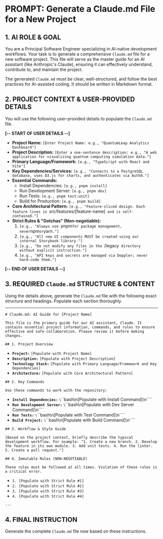 # PROMPT: Generate a Claude.md File for a New Project

## 1. AI ROLE & GOAL

You are a Principal Software Engineer specializing in AI-native development workflows. Your task is to generate a comprehensive `Claude.md` file for a new software project. This file will serve as the master guide for an AI assistant (like Anthropic's Claude), ensuring it can effectively understand, contribute to, and maintain the project.

The generated `Claude.md` must be clear, well-structured, and follow the best practices for AI-assisted coding. It should be written in Markdown format.

## 2. PROJECT CONTEXT & USER-PROVIDED DETAILS

You will use the following user-provided details to populate the `Claude.md` file.

**[-- START OF USER DETAILS --]**

*   **Project Name:** `[Enter Project Name: e.g., "QuantumLeap Analytics Dashboard"]`
*   **Project Description:** `[Enter a one-sentence description: e.g., "A web application for visualizing quantum computing simulation data."]`
*   **Primary Language/Framework:** `[e.g., "TypeScript with React and Vite"]`
*   **Key Dependencies/Services:** `[e.g., "Connects to a PostgreSQL database, uses D3.js for charts, and authenticates via Auth0."]`
*   **Essential Commands:**
    *   Install Dependencies: `[e.g., pnpm install]`
    *   Run Development Server: `[e.g., pnpm dev]`
    *   Run Tests: `[e.g., pnpm test:unit]`
    *   Build for Production: `[e.g., pnpm build]`
*   **Core Architectural Pattern:** `[e.g., "Feature-sliced design. Each feature lives in `src/features/[feature-name]` and is self-contained."]`
*   **Strict Rules & "Gotchas" (Non-negotiable):**
    1.  `[e.g., "Always use `pnpm` for package management, never `npm` or `yarn`."]`
    2.  `[e.g., "All new UI components MUST be created using our internal Storybook library."]`
    3.  `[e.g., "Do not modify any files in the `/legacy` directory without explicit instruction."]`
    4.  `[e.g., "API keys and secrets are managed via Doppler; never hard-code them."]`

**[-- END OF USER DETAILS --]**

## 3. REQUIRED `Claude.md` STRUCTURE & CONTENT

Using the details above, generate the `Claude.md` file with the following exact structure and headings. Populate each section thoroughly.

---

`# Claude.md: AI Guide for [Project Name]`

`This file is the primary guide for our AI assistant, Claude. It contains essential project information, commands, and rules to ensure effective and safe collaboration. Please review it before making changes.`

`## 1. Project Overview`

*   **`Project:`** `[Populate with Project Name]`
*   **`Description:`** `[Populate with Project Description]`
*   **`Technology Stack:`** `[Populate with Primary Language/Framework and Key Dependencies]`
*   **`Architecture:`** `[Populate with Core Architectural Pattern]`

`## 2. Key Commands`

`Use these commands to work with the repository:`

*   **`Install Dependencies:`** `\`\`\`bash\n[Populate with Install Command]\n\`\`\``
*   **`Run Development Server:`** `\`\`\`bash\n[Populate with Dev Server Command]\n\`\`\``
*   **`Run Tests:`** `\`\`\`bash\n[Populate with Test Command]\n\`\`\``
*   **`Build Project:`** `\`\`\`bash\n[Populate with Build Command]\n\`\`\``

`## 3. Workflow & Style Guide`

`[Based on the project context, briefly describe the typical development workflow. For example: "1. Create a new branch. 2. Develop the feature in its own module. 3. Add unit tests. 4. Run the linter. 5. Create a pull request."]`

`## 4. Immutable Rules (NON-NEGOTIABLE)`

`These rules must be followed at all times. Violation of these rules is a critical error.`

*   `1. [Populate with Strict Rule #1]`
*   `2. [Populate with Strict Rule #2]`
*   `3. [Populate with Strict Rule #3]`
*   `4. [Populate with Strict Rule #4]`

`---`

## 4. FINAL INSTRUCTION

Generate the complete `Claude.md` file now based on these instructions.
